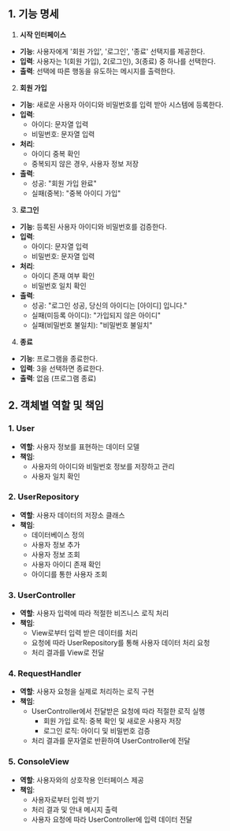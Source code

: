 ## 1. 기능 명세

1. **시작 인터페이스**

- **기능**: 사용자에게 '회원 가입', '로그인', '종료' 선택지를 제공한다.
- **입력**: 사용자는 1(회원 가입), 2(로그인), 3(종료) 중 하나를 선택한다.
- **출력**: 선택에 따른 행동을 유도하는 메시지를 출력한다.

2. **회원 가입**

- **기능**: 새로운 사용자 아이디와 비밀번호를 입력 받아 시스템에 등록한다.
- **입력**:
    - 아이디: 문자열 입력
    - 비밀번호: 문자열 입력
- **처리**:
    - 아이디 중복 확인
    - 중복되지 않은 경우, 사용자 정보 저장
- **출력**:
    - 성공: "회원 가입 완료"
    - 실패(중복): "중복 아이디 가입"

3. **로그인**

- **기능**: 등록된 사용자 아이디와 비밀번호를 검증한다.
- **입력**:
    - 아이디: 문자열 입력
    - 비밀번호: 문자열 입력
- **처리**:
    - 아이디 존재 여부 확인
    - 비밀번호 일치 확인
- **출력**:
    - 성공: "로그인 성공, 당신의 아이디는 [아이디] 입니다."
    - 실패(미등록 아이디): "가입되지 않은 아이디"
    - 실패(비밀번호 불일치): "비밀번호 불일치"

4. **종료**

- **기능**: 프로그램을 종료한다.
- **입력**: 3을 선택하면 종료한다.
- **출력**: 없음 (프로그램 종료)

## 2. 객체별 역할 및 책임

### **1. User**

- **역할**: 사용자 정보를 표현하는 데이터 모델
- **책임**:
    - 사용자의 아이디와 비밀번호 정보를 저장하고 관리
    - 사용자 일치 확인

### **2. UserRepository**

- **역할**: 사용자 데이터의 저장소 클래스
- **책임**:
    - 데이터베이스 정의
    - 사용자 정보 추가
    - 사용자 정보 조회
    - 사용자 아이디 존재 확인
    - 아이디를 통한 사용자 조회

### **3. UserController**

- **역할**: 사용자 입력에 따라 적절한 비즈니스 로직 처리
- **책임**:
    - View로부터 입력 받은 데이터를 처리
    - 요청에 따라 UserRepository를 통해 사용자 데이터 처리 요청
    - 처리 결과를 View로 전달

### **4. RequestHandler**

- **역할**: 사용자 요청을 실제로 처리하는 로직 구현
- **책임**:
    - UserController에서 전달받은 요청에 따라 적절한 로직 실행
        - 회원 가입 로직: 중복 확인 및 새로운 사용자 저장
        - 로그인 로직: 아이디 및 비밀번호 검증
    - 처리 결과를 문자열로 반환하여 UserController에 전달

### **5. ConsoleView**

- **역할**: 사용자와의 상호작용 인터페이스 제공
- **책임**:
    - 사용자로부터 입력 받기
    - 처리 결과 및 안내 메시지 출력
    - 사용자 요청에 따라 UserController에 입력 데이터 전달